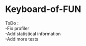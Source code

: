 # Keyboard-of-FUN

ToDo : <br />
-Fix profiler <br />
-Add statistical information <br />
-Add more tests <br />